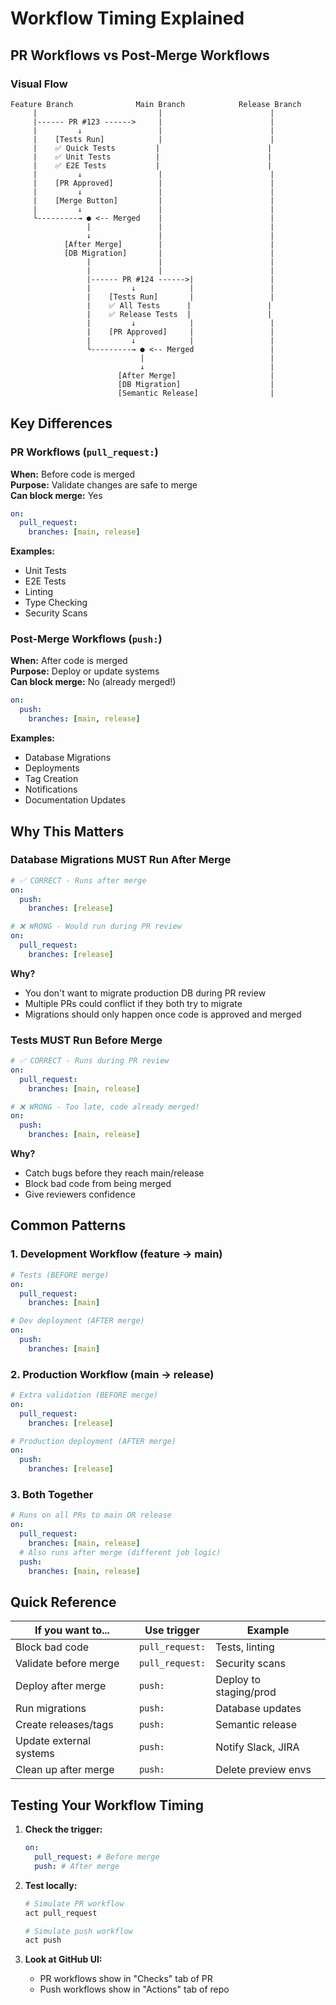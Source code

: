 # Workflow Timing Explained

## PR Workflows vs Post-Merge Workflows

### Visual Flow

```
Feature Branch              Main Branch            Release Branch
     |                           |                        |
     |------ PR #123 ------>     |                        |
     |         ↓                 |                        |
     |    [Tests Run]            |                        |
     |    ✅ Quick Tests         |                        |
     |    ✅ Unit Tests          |                        |
     |    ✅ E2E Tests           |                        |
     |         ↓                 |                        |
     |    [PR Approved]          |                        |
     |         ↓                 |                        |
     |    [Merge Button]         |                        |
     |         ↓                 |                        |
     └---------→ ● <-- Merged    |                        |
                 |               |                        |
                 ↓               |                        |
            [After Merge]        |                        |
            [DB Migration]       |                        |
                 |               |                        |
                 |               |                        |
                 |------ PR #124 ------>|                 |
                 |         ↓            |                 |
                 |    [Tests Run]       |                 |
                 |    ✅ All Tests      |                 |
                 |    ✅ Release Tests  |                 |
                 |         ↓            |                 |
                 |    [PR Approved]     |                 |
                 |         ↓            |                 |
                 └---------→ ● <-- Merged                 |
                             |                            |
                             ↓                            |
                        [After Merge]                     |
                        [DB Migration]                    |
                        [Semantic Release]                |
```

## Key Differences

### PR Workflows (`pull_request:`)

**When:** Before code is merged  
**Purpose:** Validate changes are safe to merge  
**Can block merge:** Yes

```yaml
on:
  pull_request:
    branches: [main, release]
```

**Examples:**

- Unit Tests
- E2E Tests
- Linting
- Type Checking
- Security Scans

### Post-Merge Workflows (`push:`)

**When:** After code is merged  
**Purpose:** Deploy or update systems  
**Can block merge:** No (already merged!)

```yaml
on:
  push:
    branches: [main, release]
```

**Examples:**

- Database Migrations
- Deployments
- Tag Creation
- Notifications
- Documentation Updates

## Why This Matters

### Database Migrations MUST Run After Merge

```yaml
# ✅ CORRECT - Runs after merge
on:
  push:
    branches: [release]

# ❌ WRONG - Would run during PR review
on:
  pull_request:
    branches: [release]
```

**Why?**

- You don't want to migrate production DB during PR review
- Multiple PRs could conflict if they both try to migrate
- Migrations should only happen once code is approved and merged

### Tests MUST Run Before Merge

```yaml
# ✅ CORRECT - Runs during PR review
on:
  pull_request:
    branches: [main, release]

# ❌ WRONG - Too late, code already merged!
on:
  push:
    branches: [main, release]
```

**Why?**

- Catch bugs before they reach main/release
- Block bad code from being merged
- Give reviewers confidence

## Common Patterns

### 1. Development Workflow (feature → main)

```yaml
# Tests (BEFORE merge)
on:
  pull_request:
    branches: [main]

# Dev deployment (AFTER merge)
on:
  push:
    branches: [main]
```

### 2. Production Workflow (main → release)

```yaml
# Extra validation (BEFORE merge)
on:
  pull_request:
    branches: [release]

# Production deployment (AFTER merge)
on:
  push:
    branches: [release]
```

### 3. Both Together

```yaml
# Runs on all PRs to main OR release
on:
  pull_request:
    branches: [main, release]
  # Also runs after merge (different job logic)
  push:
    branches: [main, release]
```

## Quick Reference

| If you want to...       | Use trigger     | Example                |
| ----------------------- | --------------- | ---------------------- |
| Block bad code          | `pull_request:` | Tests, linting         |
| Validate before merge   | `pull_request:` | Security scans         |
| Deploy after merge      | `push:`         | Deploy to staging/prod |
| Run migrations          | `push:`         | Database updates       |
| Create releases/tags    | `push:`         | Semantic release       |
| Update external systems | `push:`         | Notify Slack, JIRA     |
| Clean up after merge    | `push:`         | Delete preview envs    |

## Testing Your Workflow Timing

1. **Check the trigger:**

   ```yaml
   on:
     pull_request: # Before merge
     push: # After merge
   ```

2. **Test locally:**

   ```bash
   # Simulate PR workflow
   act pull_request

   # Simulate push workflow
   act push
   ```

3. **Look at GitHub UI:**
   - PR workflows show in "Checks" tab of PR
   - Push workflows show in "Actions" tab of repo
